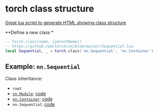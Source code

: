 # torch class structure

[Great lua script to generate HTML showing class structure](https://github.com/bshillingford/lua_classviz)

**Define a new class *
```lua
-- torch.class(name, [parentName])
-- https://github.com/torch/nn/blob/master/Sequential.lua
local Sequential, _ = torch.class('nn.Sequential', 'nn.Container')
```

## Example: `nn.Sequential`

Class inheritance:
 - `root`
 - [`nn.Module`](https://github.com/torch/nn/blob/master/doc/module.md): [code](https://github.com/torch/nn/blob/master/Module.lua)
 - [`nn.Container`](https://github.com/torch/nn/blob/master/doc/containers.md): [code](https://github.com/torch/nn/blob/master/Container.lua)
 - `nn.Sequential`: [code](https://github.com/torch/nn/blob/master/Sequential.lua)

